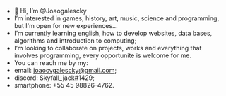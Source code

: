 - 👋 Hi, I’m @Joaogalescky
- I’m interested in games, history, art, music, science and programming, but I'm open for new experiences...
- I’m currently learning english, how to develop websites, data bases, algorithms and introduction to computing;
- I’m looking to collaborate on projects, works and everything that involves programming, every opportunite is welcome for me.
- You can reach me by my:
- email: joaocvgalescky@gmail.com;
- discord: Skyfall_jack#1429;
- smartphone: +55 45 98826-4762.
